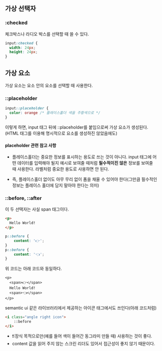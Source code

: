 ## 가상 선택자
### :checked
체크박스나 라디오 박스를 선택할 때 쓸 수 있다.
```css
input:checked {
  width: 24px;
  height: 24px;
}
```

## 가상 요소
가상 요소는 요소 안의 요소를 선택할 때 사용한다.
### ::placeholder
```css
input::placeholder {
  color: orange /* 플레이스홀더 색을 주황색으로 */
}
```
이렇게 하면, input 태그 뒤에 ::placeholder를 붙임으로써 가상 요소가 생성된다. (HTML 태그를 이용해 명시적으로 요소를 생성하진 않았음에도)

#### placeholder 관련 참고 사항
- 플레이스홀더는 중요한 정보를 표시하는 용도로 쓰는 것이 아니다. input 태그에 어떤 데이터를 입력해야 될지 예시로 보여줄 때처럼 **필수적이진 않은** 정보를 보여줄 때 사용한다. 라벨처럼 중요한 용도로 사용하면 안 된다.

- 즉, 플레이스홀더 없이도 아무 무리 없이 폼을 채울 수 있어야 한다(그만큼 필수적인 정보는 플레이스 홀더에 담지 말아야 한다는 의미)

### ::before, ::after
이 두 선택자는 사실 span 태그이다.
```html
<p>
  Hello World!
</p>
```

```css
p::before {
	content: '👉';
}
p::before {
	content: '👈';
}
```

위 코드는 아래 코드와 동일하다.

```
<p>
  <span>👉</span>
  Hello World!
  <span>👈</span>
</p>
```

semantic ui 같은 라이브러리에서 제공하는 아이콘 태그에서도 쓰인다(아래 코드처럼)

```html
<i class="angle right icon">
	::before 
</i>
```

- ❗❕장식 목적으로만(예를 들어 색이 들어간 동그라미 만들 때) 사용하는 것이 좋다.
- content 값을 읽어 주지 않는 스크린 리더도 있어서 접근성이 좋지 않기 때문이다.
